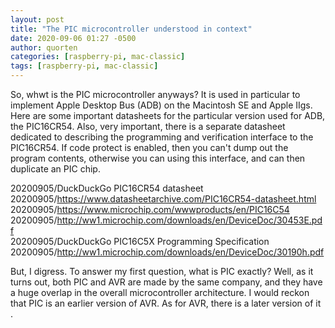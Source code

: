 ```yaml
---
layout: post
title: "The PIC microcontroller understood in context"
date: 2020-09-06 01:27 -0500
author: quorten
categories: [raspberry-pi, mac-classic]
tags: [raspberry-pi, mac-classic]
---
```


So, whwt is the PIC microcontroller anyways?  It is used in particular
to implement Apple Desktop Bus (ADB) on the Macintosh SE and Apple
IIgs.  Here are some important datasheets for the particular version
used for ADB, the PIC16CR54.  Also, very important, there is a
separate datasheet dedicated to describing the programming and
verification interface to the PIC16CR54.  If code protect is enabled,
then you can't dump out the program contents, otherwise you can using
this interface, and can then duplicate an PIC chip.

20200905/DuckDuckGo PIC16CR54 datasheet  
20200905/https://www.datasheetarchive.com/PIC16CR54-datasheet.html  
20200905/https://www.microchip.com/wwwproducts/en/PIC16C54  
20200905/http://ww1.microchip.com/downloads/en/DeviceDoc/30453E.pdf  
20200905/DuckDuckGo PIC16C5X Programming Specification  
20200905/http://ww1.microchip.com/downloads/en/DeviceDoc/30190h.pdf

But, I digress.  To answer my first question, what is PIC exactly?
Well, as it turns out, both PIC and AVR are made by the same company,
and they have a huge overlap in the overall microcontroller
architecture.  I would reckon that PIC is an earlier version of AVR.
As for AVR, there is a later version of it .
